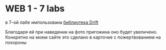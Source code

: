 # WEB 1 - 7 labs

в 7-ой лабе импользована [библиотека Drift](https://github.com/imgix/drift)

Благодаря ей при наведении на фото пригожина оно будет увеличено. Конкретно на моем сайте это сделано в карточке с пожертвованием на похороны

